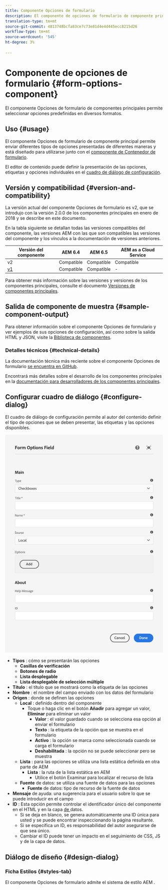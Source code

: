 ```yaml
---
title: Componente Opciones de formulario
description: El componente de opciones de formulario de componente principal permite seleccionar opciones predefinidas en diversos formatos.
translation-type: tm+mt
source-git-commit: 4813748bcfa83ce7c73e81d4e4d445ecc8215d26
workflow-type: tm+mt
source-wordcount: '545'
ht-degree: 3%

---
```



# Componente de opciones de formulario {#form-options-component}

El componente Opciones de formulario de componentes principales permite seleccionar opciones predefinidas en diversos formatos.

## Uso {#usage}

El componente Opciones de formulario de componente principal permite enviar diferentes tipos de opciones presentadas de diferentes maneras y está diseñado para utilizarse junto con el [componente de Contenedor de formulario](form-container.md).

El editor de contenido puede definir la presentación de las opciones, etiquetas y opciones individuales en el [cuadro de diálogo de configuración](#configure-dialog).

## Versión y compatibilidad {#version-and-compatibility}

La versión actual del componente Opciones de formulario es v2, que se introdujo con la versión 2.0.0 de los componentes principales en enero de 2018 y se describe en este documento.

En la tabla siguiente se detallan todas las versiones compatibles del componente, las versiones AEM con las que son compatibles las versiones del componente y los vínculos a la documentación de versiones anteriores.

| Versión del componente | AEM 6.4   | AEM 6.5 | AEM as a Cloud Service |
|--- |--- |--- |---|
| v2 | Compatible | Compatible | Compatible |
| [v1](/help/components/v1/form-options-v1.md) | Compatible | Compatible | - |

Para obtener más información sobre las versiones y versiones de los componentes principales, consulte el documento [Versiones de componentes principales](/help/versions.md).

## Salida de componente de muestra {#sample-component-output}

Para obtener información sobre el componente Opciones de formulario y ver ejemplos de sus opciones de configuración, así como sobre la salida HTML y JSON, visite la [Biblioteca de componentes](https://adobe.com/go/aem_cmp_library_form_options).

### Detalles técnicos {#technical-details}

La documentación técnica más reciente sobre el componente Opciones de formulario [se encuentra en GitHub](https://adobe.com/go/aem_cmp_tech_form_options_v2).

Encontrará más detalles sobre el desarrollo de los componentes principales en la [documentación para desarrolladores de los componentes principales](/help/developing/overview.md).

## Configurar cuadro de diálogo {#configure-dialog}

El cuadro de diálogo de configuración permite al autor del contenido definir el tipo de opciones que se deben presentar, las etiquetas y las opciones disponibles.

![Opciones de formulario Cuadro de diálogo de edición del componente](/help/assets/form-options-edit.png)

* **Tipos** : cómo se presentarán las opciones
   * **Casillas de verificación**
   * **Botones de radio**
   * **Lista desplegable**
   * **Lista desplegable de selección múltiple**
* **Título** : el título que se mostrará como la etiqueta de las opciones
* **Nombre** : el nombre del campo enviado con los datos del formulario
* **Origen** : donde se definen las opciones
   * **Local** : definido dentro del componente
      * Toque o haga clic en el botón **Añadir** para agregar un valor, **Eliminar** para eliminar un valor
         * **Valor** : el valor guardado cuando se selecciona esa opción al enviar el formulario
         * **Texto** : la etiqueta de la opción que se muestra en el formulario
         * **Activo** : la opción se marca como seleccionada cuando se carga el formulario
         * **Deshabilitada** : la opción no se puede seleccionar pero se muestra
   * **Lista** : para las opciones se utiliza una lista estática definida en otra parte de AEM
      * **Lista** : la ruta de la lista estática en AEM
         * Utilice el botón Examinar para localizar el recurso de lista
   * **Fuente**  de datos: se utiliza una fuente de datos para las opciones
      * **Fuente**  de datos: tipo de recurso de la fuente de datos
* **Mensaje**  de ayuda: una sugerencia para el usuario sobre lo que se puede introducir en el campo
* **ID** : Esta opción permite controlar el identificador único del componente en el HTML y en la capa [ de ](/help/developing/data-layer/overview.md)datos.
   * Si se deja en blanco, se genera automáticamente una ID única para usted y se puede encontrar inspeccionando la página resultante.
   * Si se especifica un ID, es responsabilidad del autor asegurarse de que sea único.
   * Cambiar el ID puede tener un impacto en el seguimiento de CSS, JS y de la capa de datos.

## Diálogo de diseño {#design-dialog}

### Ficha Estilos {#styles-tab}

El componente Opciones de formulario admite el sistema de estilo AEM [](/help/get-started/authoring.md#component-styling).
